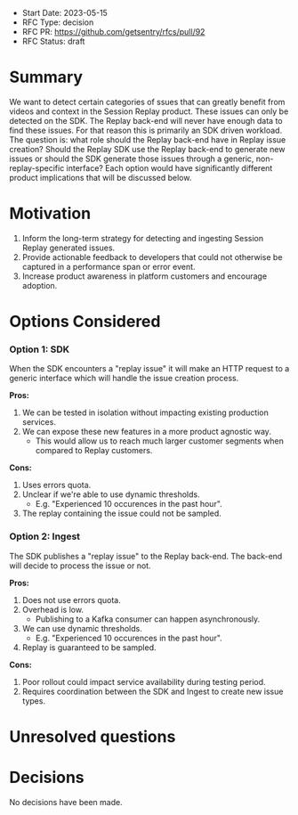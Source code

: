 - Start Date: 2023-05-15
- RFC Type: decision
- RFC PR: https://github.com/getsentry/rfcs/pull/92
- RFC Status: draft

# Summary

We want to detect certain categories of ssues that can greatly benefit from videos and context in the Session Replay product. These issues can only be detected on the SDK. The Replay back-end will never have enough data to find these issues. For that reason this is primarily an SDK driven workload. The question is: what role should the Replay back-end have in Replay issue creation? Should the Replay SDK use the Replay back-end to generate new issues or should the SDK generate those issues through a generic, non-replay-specific interface? Each option would have significantly different product implications that will be discussed below.

# Motivation

1. Inform the long-term strategy for detecting and ingesting Session Replay generated issues.
2. Provide actionable feedback to developers that could not otherwise be captured in a performance span or error event.
3. Increase product awareness in platform customers and encourage adoption.

# Options Considered

### Option 1: SDK

When the SDK encounters a "replay issue" it will make an HTTP request to a generic interface which will handle the issue creation process.

**Pros:**

1. We can be tested in isolation without impacting existing production services.
2. We can expose these new features in a more product agnostic way.
   - This would allow us to reach much larger customer segments when compared to Replay customers.

**Cons:**

1. Uses errors quota.
2. Unclear if we're able to use dynamic thresholds.
   - E.g. "Experienced 10 occurences in the past hour".
3. The replay containing the issue could not be sampled.

### Option 2: Ingest

The SDK publishes a "replay issue" to the Replay back-end. The back-end will decide to process the issue or not.

**Pros:**

1. Does not use errors quota.
2. Overhead is low.
   - Publishing to a Kafka consumer can happen asynchronously.
3. We can use dynamic thresholds.
   - E.g. "Experienced 10 occurences in the past hour".
4. Replay is guaranteed to be sampled.

**Cons:**

1. Poor rollout could impact service availability during testing period.
2. Requires coordination between the SDK and Ingest to create new issue types.

# Unresolved questions

# Decisions

No decisions have been made.
